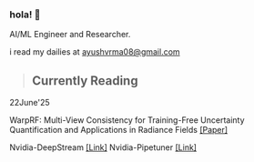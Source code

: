 ### hola! 👋
AI/ML Engineer and Researcher.

i read my dailies at ayushvrma08@gmail.com

>## Currently Reading
22June'25

WarpRF: Multi-View Consistency for Training-Free Uncertainty Quantification
and Applications in Radiance Fields [[Paper]](https://arxiv.org/pdf/2506.22433v1)

Nvidia-DeepStream [[Link]](https://developer.nvidia.com/deepstream-sdk)
Nvidia-Pipetuner [[Link]](https://catalog.ngc.nvidia.com/orgs/nvidia/containers/pipetuner)
